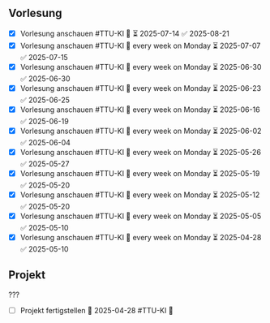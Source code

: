 ## Vorlesung
- [x] Vorlesung anschauen #TTU-KI 🔁 ⏳ 2025-07-14 ✅ 2025-08-21
- [x] Vorlesung anschauen #TTU-KI 🔁 every week on Monday ⏳ 2025-07-07 ✅ 2025-07-15
- [x] Vorlesung anschauen #TTU-KI 🔁 every week on Monday ⏳ 2025-06-30 ✅ 2025-06-30
- [x] Vorlesung anschauen #TTU-KI 🔁 every week on Monday ⏳ 2025-06-23 ✅ 2025-06-25
- [x] Vorlesung anschauen #TTU-KI 🔁 every week on Monday ⏳ 2025-06-16 ✅ 2025-06-19
- [x] Vorlesung anschauen #TTU-KI 🔁 every week on Monday ⏳ 2025-06-02 ✅ 2025-06-04
- [x] Vorlesung anschauen #TTU-KI 🔁 every week on Monday ⏳ 2025-05-26 ✅ 2025-05-27
- [x] Vorlesung anschauen #TTU-KI 🔁 every week on Monday ⏳ 2025-05-19 ✅ 2025-05-20
- [x] Vorlesung anschauen #TTU-KI 🔁 every week on Monday ⏳ 2025-05-12 ✅ 2025-05-20
- [x] Vorlesung anschauen #TTU-KI 🔁 every week on Monday ⏳ 2025-05-05 ✅ 2025-05-10
- [x] Vorlesung anschauen #TTU-KI 🔁 every week on Monday ⏳ 2025-04-28 ✅ 2025-05-10
## Projekt
???
- [ ] Projekt fertigstellen 🛫 2025-04-28 #TTU-KI 🔼 